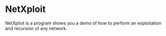 # NetXploit
NetXpliot is a program shows you a demo of how to perform an exploitation and recursion of any network.
